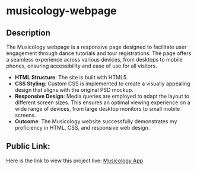 # musicology-webpage

## Description

The Musicology webpage is a responsive page designed to facilitate user engagement through dance tutorials and tour registrations. The page offers a seamless experience across various devices, from desktops to mobile phones, ensuring accessibility and ease of use for all visitors.

- **HTML Structure**: The site is built with HTML5.
- **CSS Styling**: Custom CSS is implemented to create a visually appealing design that aligns with the original PSD mockup.
- **Responsive Design**: Media queries are employed to adapt the layout to different screen sizes. This ensures an optimal viewing experience on a wide range of devices, from large desktop monitors to small mobile screens.
- **Outcome**: The Musicology website successfully demonstrates my proficiency in HTML, CSS, and responsive web design.

## Public Link:
Here is the link to view this project live: <a href="https://benevolent-faun-990d70.netlify.app/" target="_blank">Musicology App</a>